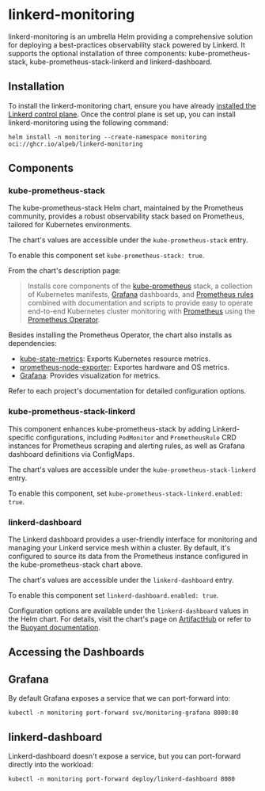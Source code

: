 # linkerd-monitoring

linkerd-monitoring is an umbrella Helm providing a comprehensive solution for
deploying a best-practices observability stack powered by Linkerd. It supports
the optional installation of three components: kube-prometheus-stack, kube-prometheus-stack-linkerd and linkerd-dashboard.

## Installation

To install the linkerd-monitoring chart, ensure you have already [installed the Linkerd control plane](https://linkerd.io/2/tasks/install-helm/). Once the control plane is set up, you can install linkerd-monitoring using the following command:

```
helm install -n monitoring --create-namespace monitoring oci://ghcr.io/alpeb/linkerd-monitoring
```

## Components

### kube-prometheus-stack

The kube-prometheus-stack Helm chart, maintained by the Prometheus community,
provides a robust observability stack based on Prometheus, tailored for
Kubernetes environments.

The chart's values are accessible under the `kube-prometheus-stack` entry.

To enable this component set `kube-prometheus-stack: true`.

From the chart's description page:

> Installs core components of the [kube-prometheus](https://github.com/prometheus-operator/kube-prometheus) stack, a collection of Kubernetes manifests, [Grafana](https://grafana.com/) dashboards, and [Prometheus rules](https://prometheus.io/docs/prometheus/latest/configuration/recording_rules/) combined with documentation and scripts to provide easy to operate end-to-end Kubernetes cluster monitoring with [Prometheus](https://prometheus.io/) using the [Prometheus Operator](https://github.com/prometheus-operator/prometheus-operator).

Besides installing the Prometheus Operator, the chart also installs as dependencies:

- [kube-state-metrics](https://github.com/prometheus-community/helm-charts/tree/main/charts/kube-state-metrics): Exports Kubernetes resource metrics.
- [prometheus-node-exporter](https://github.com/prometheus-community/helm-charts/tree/main/charts/prometheus-node-exporter): Exportes hardware and OS metrics.
- [Grafana](https://github.com/grafana/helm-charts/tree/main/charts/grafana):
  Provides visualization for metrics.

Refer to each project's documentation for detailed configuration options.

### kube-prometheus-stack-linkerd

This component enhances kube-prometheus-stack by adding Linkerd-specific
configurations, including `PodMonitor` and `PrometheusRule` CRD instances for
Prometheus scraping and alerting rules, as well as Grafana dashboard definitions
via ConfigMaps.

The chart's values are accessible under the `kube-prometheus-stack-linkerd` entry.

To enable this component, set `kube-prometheus-stack-linkerd.enabled: true`.

### linkerd-dashboard

The Linkerd dashboard provides a user-friendly interface for monitoring and
managing your Linkerd service mesh within a cluster. By default, it's configured
to source its data from the Prometheus instance configured in the
kube-prometheus-stack chart above.

The chart's values are accessible under the `linkerd-dashboard` entry.

To enable this component set `linkerd-dashboard.enabled: true`.

Configuration options are available under the `linkerd-dashboard` values in the
Helm chart. For details, visit the chart's page on
[ArtifactHub](https://artifacthub.io/packages/helm/linkerd-dashboard/linkerd-dashboard)
or refer to the [Buoyant
documentation](https://docs.buoyant.io/linkerd-dashboard/getting-started/).

## Accessing the Dashboards

## Grafana

By default Grafana exposes a service that we can port-forward into:

```
kubectl -n monitoring port-forward svc/monitoring-grafana 8080:80
```

## linkerd-dashboard

Linkerd-dashboard doesn't expose a service, but you can port-forward directly
into the workload:

```
kubectl -n monitoring port-forward deploy/linkerd-dashboard 8080
```
